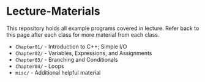 # Lecture-Materials
This repository holds all example programs covered in lecture. Refer back to this page after each class for more material from each class.

- `Chapter01/` - Introduction to C++; Simple I/O
- `Chapter02/` - Variables, Expressions, and Assignments
- `Chapter03/` - Branching and Conditionals
- `Chapter04/` - Loops
- `misc/` - Additional helpful material